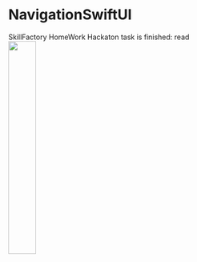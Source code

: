 # NavigationSwiftUI

SkillFactory HomeWork Hackaton task is finished:
 read
<img src="/readmeImages/demoView.gif" width="33%">
